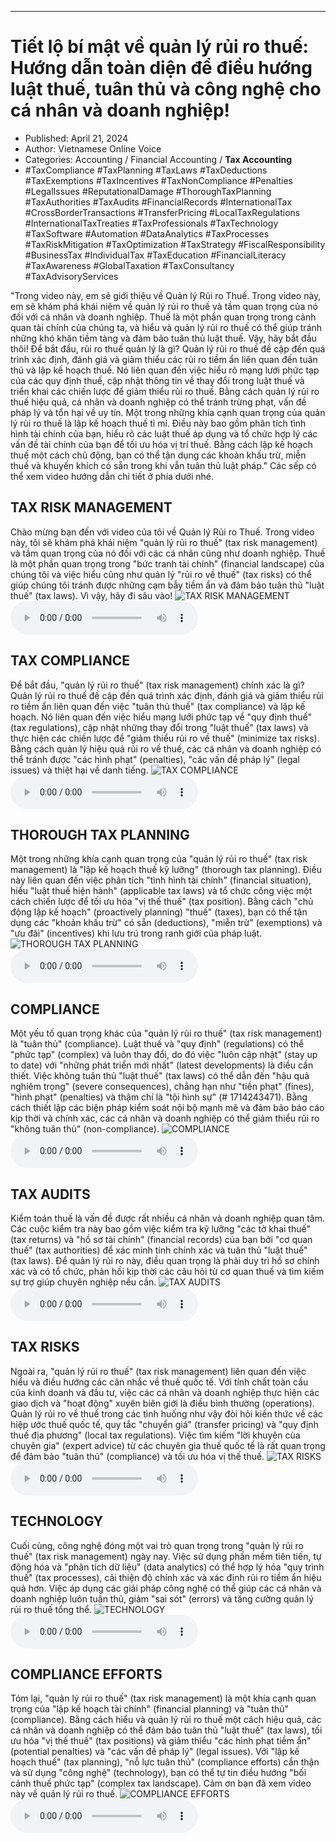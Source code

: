 
---

# Tiết lộ bí mật về quản lý rủi ro thuế: Hướng dẫn toàn diện để điều hướng luật thuế, tuân thủ và công nghệ cho cá nhân và doanh nghiệp!

- Published: April 21, 2024
- Author: Vietnamese Online Voice
- Categories: Accounting / Financial Accounting / **Tax Accounting**
- #TaxCompliance #TaxPlanning #TaxLaws #TaxDeductions #TaxExemptions #TaxIncentives #TaxNonCompliance #Penalties #LegalIssues #ReputationalDamage #ThoroughTaxPlanning #TaxAuthorities #TaxAudits #FinancialRecords #InternationalTax #CrossBorderTransactions #TransferPricing #LocalTaxRegulations #InternationalTaxTreaties #TaxProfessionals #TaxTechnology #TaxSoftware #Automation #DataAnalytics #TaxProcesses #TaxRiskMitigation #TaxOptimization #TaxStrategy #FiscalResponsibility #BusinessTax #IndividualTax #TaxEducation #FinancialLiteracy #TaxAwareness #GlobalTaxation #TaxConsultancy #TaxAdvisoryServices

"Trong video này, em sẽ giới thiệu về Quản lý Rủi ro Thuế. Trong video này, em sẽ khám phá khái niệm về quản lý rủi ro thuế và tầm quan trọng của nó đối với cá nhân và doanh nghiệp. Thuế là một phần quan trọng trong cảnh quan tài chính của chúng ta, và hiểu và quản lý rủi ro thuế có thể giúp tránh những khó khăn tiềm tàng và đảm bảo tuân thủ luật thuế. Vậy, hãy bắt đầu thôi! Để bắt đầu, rủi ro thuế quản lý là gì? Quản lý rủi ro thuế đề cập đến quá trình xác định, đánh giá và giảm thiểu các rủi ro tiềm ẩn liên quan đến tuân thủ và lập kế hoạch thuế. Nó liên quan đến việc hiểu rõ mạng lưới phức tạp của các quy định thuế, cập nhật thông tin về thay đổi trong luật thuế và triển khai các chiến lược để giảm thiểu rủi ro thuế. Bằng cách quản lý rủi ro thuế hiệu quả, cá nhân và doanh nghiệp có thể tránh trừng phạt, vấn đề pháp lý và tổn hại về uy tín. Một trong những khía cạnh quan trọng của quản lý rủi ro thuế là lập kế hoạch thuế tỉ mỉ. Điều này bao gồm phân tích tình hình tài chính của bạn, hiểu rõ các luật thuế áp dụng và tổ chức hợp lý các vấn đề tài chính của bạn để tối ưu hóa vị trí thuế. Bằng cách lập kế hoạch thuế một cách chủ động, bạn có thể tận dụng các khoản khấu trừ, miễn thuế và khuyến khích có sẵn trong khi vẫn tuân thủ luật pháp." Các sếp có thể xem video hướng dẫn chi tiết ở phía dưới nhé.


## TAX RISK MANAGEMENT

Chào mừng bạn đến với video của tôi về Quản lý Rủi ro Thuế. Trong video này, tôi sẽ khám phá khái niệm "quản lý rủi ro thuế" (tax risk management) và tầm quan trọng của nó đối với các cá nhân cũng như doanh nghiệp. Thuế là một phần quan trọng trong "bức tranh tài chính" (financial landscape) của chúng tôi và việc hiểu cũng như quản lý "rủi ro về thuế" (tax risks) có thể giúp chúng tôi tránh được những cạm bẫy tiềm ẩn và đảm bảo tuân thủ "luật thuế" (tax laws). Vì vậy, hãy đi sâu vào!
![TAX RISK MANAGEMENT](https://http-archiver-apis-production-80.schnworks.com/storage/images/transitions/2024-04-21/transition--31706461009-Montserrat-Thin-283593.jpg)
<audio controls>
    <source src="https://http-archiver-apis-production-80.schnworks.com/storage/audio/file-39066088316.mp3" type="audio/mpeg">
</audio>



## TAX COMPLIANCE

Để bắt đầu, "quản lý rủi ro thuế" (tax risk management) chính xác là gì? Quản lý rủi ro thuế đề cập đến quá trình xác định, đánh giá và giảm thiểu rủi ro tiềm ẩn liên quan đến việc "tuân thủ thuế" (tax compliance) và lập kế hoạch. Nó liên quan đến việc hiểu mạng lưới phức tạp về "quy định thuế" (tax regulations), cập nhật những thay đổi trong "luật thuế" (tax laws) và thực hiện các chiến lược để "giảm thiểu rủi ro về thuế" (minimize tax risks). Bằng cách quản lý hiệu quả rủi ro về thuế, các cá nhân và doanh nghiệp có thể tránh được "các hình phạt" (penalties), "các vấn đề pháp lý" (legal issues) và thiệt hại về danh tiếng.
![TAX COMPLIANCE](https://http-archiver-apis-production-80.schnworks.com/storage/images/transitions/2024-04-21/transition-35566083109-Montserrat-Thin-004895.jpg)
<audio controls>
    <source src="https://http-archiver-apis-production-80.schnworks.com/storage/audio/file-29158842552.mp3" type="audio/mpeg">
</audio>



## THOROUGH TAX PLANNING

Một trong những khía cạnh quan trọng của "quản lý rủi ro thuế" (tax risk management) là "lập kế hoạch thuế kỹ lưỡng" (thorough tax planning). Điều này liên quan đến việc phân tích "tình hình tài chính" (financial situation), hiểu "luật thuế hiện hành" (applicable tax laws) và tổ chức công việc một cách chiến lược để tối ưu hóa "vị thế thuế" (tax position). Bằng cách "chủ động lập kế hoạch" (proactively planning) "thuế" (taxes), bạn có thể tận dụng các "khoản khấu trừ" có sẵn (deductions), "miễn trừ" (exemptions) và "ưu đãi" (incentives) khi lưu trú trong ranh giới của pháp luật.
![THOROUGH TAX PLANNING](https://http-archiver-apis-production-80.schnworks.com/storage/images/transitions/2024-04-21/transition-46719272248-Montserrat-Thin-880E4F.jpg)
<audio controls>
    <source src="https://http-archiver-apis-production-80.schnworks.com/storage/audio/file-46862181851.mp3" type="audio/mpeg">
</audio>



## COMPLIANCE

Một yếu tố quan trọng khác của "quản lý rủi ro thuế" (tax risk management) là "tuân thủ" (compliance). Luật thuế và "quy định" (regulations) có thể "phức tạp" (complex) và luôn thay đổi, do đó việc "luôn cập nhật" (stay up to date) với "những phát triển mới nhất" (latest developments) là điều cần thiết. Việc không tuân thủ "luật thuế" (tax laws) có thể dẫn đến "hậu quả nghiêm trọng" (severe consequences), chẳng hạn như "tiền phạt" (fines), "hình phạt" (penalties) và thậm chí là "tội hình sự" (# 1714243471). Bằng cách thiết lập các biện pháp kiểm soát nội bộ mạnh mẽ và đảm bảo báo cáo kịp thời và chính xác, các cá nhân và doanh nghiệp có thể giảm thiểu rủi ro "không tuân thủ" (non-compliance).
![COMPLIANCE](https://http-archiver-apis-production-80.schnworks.com/storage/images/transitions/2024-04-21/transition-6201540137-Montserrat-Regular-880E4F.jpg)
<audio controls>
    <source src="https://http-archiver-apis-production-80.schnworks.com/storage/audio/file-2244711719.mp3" type="audio/mpeg">
</audio>



## TAX AUDITS

Kiểm toán thuế là vấn đề được rất nhiều cá nhân và doanh nghiệp quan tâm. Các cuộc kiểm tra này bao gồm việc kiểm tra kỹ lưỡng "các tờ khai thuế" (tax returns) và "hồ sơ tài chính" (financial records) của bạn bởi "cơ quan thuế" (tax authorities) để xác minh tính chính xác và tuân thủ "luật thuế" (tax laws). Để quản lý rủi ro này, điều quan trọng là phải duy trì hồ sơ chính xác và có tổ chức, phản hồi kịp thời các câu hỏi từ cơ quan thuế và tìm kiếm sự trợ giúp chuyên nghiệp nếu cần.
![TAX AUDITS](https://http-archiver-apis-production-80.schnworks.com/storage/images/transitions/2024-04-21/transition--61632848373-Montserrat-Black-303F9F.jpg)
<audio controls>
    <source src="https://http-archiver-apis-production-80.schnworks.com/storage/audio/file-28256578076.mp3" type="audio/mpeg">
</audio>



## TAX RISKS

Ngoài ra, "quản lý rủi ro thuế" (tax risk management) liên quan đến việc hiểu và điều hướng các cân nhắc về thuế quốc tế. Với tính chất toàn cầu của kinh doanh và đầu tư, việc các cá nhân và doanh nghiệp thực hiện các giao dịch và "hoạt động" xuyên biên giới là điều bình thường (operations). Quản lý rủi ro về thuế trong các tình huống như vậy đòi hỏi kiến ​​thức về các hiệp ước thuế quốc tế, quy tắc "chuyển giá" (transfer pricing) và "quy định thuế địa phương" (local tax regulations). Việc tìm kiếm "lời khuyên của chuyên gia" (expert advice) từ các chuyên gia thuế quốc tế là rất quan trọng để đảm bảo "tuân thủ" (compliance) và tối ưu hóa vị thế thuế.
![TAX RISKS](https://http-archiver-apis-production-80.schnworks.com/storage/images/transitions/2024-04-21/transition--39240681322-Montserrat-SemiBold-880E4F.jpg)
<audio controls>
    <source src="https://http-archiver-apis-production-80.schnworks.com/storage/audio/file-19541849894.mp3" type="audio/mpeg">
</audio>



## TECHNOLOGY

Cuối cùng, công nghệ đóng một vai trò quan trọng trong "quản lý rủi ro thuế" (tax risk management) ngày nay. Việc sử dụng phần mềm tiên tiến, tự động hóa và "phân tích dữ liệu" (data analytics) có thể hợp lý hóa "quy trình thuế" (tax processes), cải thiện độ chính xác và xác định rủi ro tiềm ẩn hiệu quả hơn. Việc áp dụng các giải pháp công nghệ có thể giúp các cá nhân và doanh nghiệp luôn tuân thủ, giảm "sai sót" (errors) và tăng cường quản lý rủi ro thuế tổng thể.
![TECHNOLOGY](https://http-archiver-apis-production-80.schnworks.com/storage/images/transitions/2024-04-21/transition-20854094555-Montserrat-SemiBold-303F9F.jpg)
<audio controls>
    <source src="https://http-archiver-apis-production-80.schnworks.com/storage/audio/file-8095831744.mp3" type="audio/mpeg">
</audio>



## COMPLIANCE EFFORTS

Tóm lại, "quản lý rủi ro thuế" (tax risk management) là một khía cạnh quan trọng của "lập kế hoạch tài chính" (financial planning) và "tuân thủ" (compliance). Bằng cách hiểu và quản lý rủi ro thuế một cách hiệu quả, các cá nhân và doanh nghiệp có thể đảm bảo tuân thủ "luật thuế" (tax laws), tối ưu hóa "vị thế thuế" (tax positions) và giảm thiểu "các hình phạt tiềm ẩn" (potential penalties) và "các vấn đề pháp lý" (legal issues). Với "lập kế hoạch thuế" (tax planning), "nỗ lực tuân thủ" (compliance efforts) cẩn thận và sử dụng "công nghệ" (technology), bạn có thể tự tin điều hướng "bối cảnh thuế phức tạp" (complex tax landscape). Cảm ơn bạn đã xem video này về quản lý rủi ro thuế.
![COMPLIANCE EFFORTS](https://http-archiver-apis-production-80.schnworks.com/storage/images/transitions/2024-04-21/transition-40117332007-Montserrat-ExtraBold-283593.jpg)
<audio controls>
    <source src="https://http-archiver-apis-production-80.schnworks.com/storage/audio/file-5142504380.mp3" type="audio/mpeg">
</audio>

